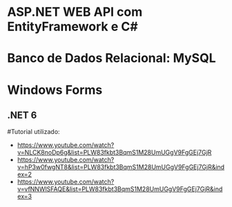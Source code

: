 # ASP.NET WEB API com EntityFramework e C# 
# Banco de Dados Relacional: MySQL
# Windows Forms 
## .NET 6


#Tutorial utilizado: 
  - https://www.youtube.com/watch?v=NLCK8noDp6g&list=PLW83fkbt3BqmS1M28UmUGgV9FgGEj7GjR
  - https://www.youtube.com/watch?v=hP3w0fwgNT8&list=PLW83fkbt3BqmS1M28UmUGgV9FgGEj7GjR&index=2 
  - https://www.youtube.com/watch?v=vfNNWlSFAQE&list=PLW83fkbt3BqmS1M28UmUGgV9FgGEj7GjR&index=3
